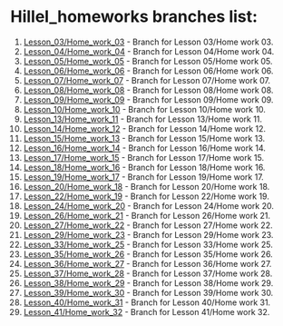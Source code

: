 # Hillel_homeworks branches list:

1. [Lesson_03/Home_work_03](https://github.com/ViktorBibikB/Hillel_homeworks/tree/lesson_03_homework_03) - Branch for Lesson 03/Home work 03.
2. [Lesson_04/Home_work_04](https://github.com/ViktorBibikB/Hillel_homeworks/tree/lesson04_homework04) - Branch for Lesson 04/Home work 04.
3. [Lesson_05/Home_work_05](https://github.com/ViktorBibikB/Hillel_homeworks/tree/lesson_05_homework_05) - Branch for Lesson 05/Home work 05.
4. [Lesson_06/Home_work_06](https://github.com/ViktorBibikB/Hillel_homeworks/tree/lesson_06_homework_06) - Branch for Lesson 06/Home work 06.
5. [Lesson_07/Home_work_07](https://github.com/ViktorBibikB/Hillel_homeworks/tree/lesson_07_home_work_07) - Branch for Lesson 07/Home work 07.
6. [Lesson_08/Home_work_08](https://github.com/ViktorBibikB/Hillel_homeworks/tree/lesson_08_homework_08) - Branch for Lesson 08/Home work 08.
7. [Lesson_09/Home_work_09](https://github.com/ViktorBibikB/Hillel_homeworks/tree/lesson_09_homework_09) - Branch for Lesson 09/Home work 09.
8. [Lesson_10/Home_work_10](https://github.com/ViktorBibikB/Hillel_homeworks/tree/lesson_10_homework_10) - Branch for Lesson 10/Home work 10.
9. [Lesson_13/Home_work_11](https://github.com/ViktorBibikB/Hillel_homeworks/tree/lesson_13_homework_11) - Branch for Lesson 13/Home work 11.
10. [Lesson_14/Home_work_12](https://github.com/ViktorBibikB/Hillel_homeworks/tree/lesson_12_homework_12) - Branch for Lesson 14/Home work 12.
11. [Lesson_15/Home_work_13](https://github.com/ViktorBibikB/Hillel_homeworks/tree/lesson15_homework_13) - Branch for Lesson 15/Home work 13.
12. [Lesson_16/Home_work_14](https://github.com/ViktorBibikB/Hillel_homeworks/tree/lesson_16_homework_14) - Branch for Lesson 16/Home work 14.
13. [Lesson_17/Home_work_15](https://github.com/ViktorBibikB/Hillel_homeworks/tree/lesson_17_homework_15) - Branch for Lesson 17/Home work 15.
14. [Lesson_18/Home_work_16](https://github.com/ViktorBibikB/Hillel_homeworks/tree/lesson_18_homework_16) - Branch for Lesson 18/Home work 16.
15. [Lesson_19/Home_work_17](https://github.com/ViktorBibikB/Hillel_homeworks/tree/lesson_19_homework_17) - Branch for Lesson 19/Home work 17.
16. [Lesson_20/Home_work_18](https://github.com/ViktorBibikB/Hillel_homeworks/tree/lesson_20_homework_18) - Branch for Lesson 20/Home work 18.
17. [Lesson_22/Home_work_19](https://github.com/ViktorBibikB/Hillel_homeworks/tree/lesson_22_homework_19) - Branch for Lesson 22/Home work 19.
18. [Lesson_24/Home_work_20](https://github.com/ViktorBibikB/Hillel_homeworks/tree/lesson_24_homework_20) - Branch for Lesson 24/Home work 20.
19. [Lesson_26/Home_work_21](https://github.com/ViktorBibikB/Hillel_homeworks/tree/lesson_26_homework_21) - Branch for Lesson 26/Home work 21.
20. [Lesson_27/Home_work_22](https://github.com/ViktorBibikB/Hillel_homeworks/tree/lesson_27_homework_22) - Branch for Lesson 27/Home work 22.
22. [Lesson_29/Home_work_23](https://github.com/ViktorBibikB/Hillel_homeworks/tree/lesson_29_homework_23) - Branch for Lesson 29/Home work 23.
24. [Lesson_33/Home_work_25](https://github.com/ViktorBibikB/Hillel_homeworks/tree/lesson_33_homework_25) - Branch for Lesson 33/Home work 25.
25. [Lesson_35/Home_work_26](https://github.com/ViktorBibikB/Hillel_homeworks/tree/lesson_35_homework_26) - Branch for Lesson 35/Home work 26.
26. [Lesson_36/Home_work_27](https://github.com/ViktorBibikB/Hillel_homeworks/tree/lesson_36_homework_27) - Branch for Lesson 36/Home work 27.
27. [Lesson_37/Home_work_28](https://github.com/ViktorBibikB/Hillel_homeworks/tree/lesson_37_homework_28) - Branch for Lesson 37/Home work 28.
28. [Lesson_38/Home_work_29](https://github.com/ViktorBibikB/Hillel_homeworks/tree/lesson_38_homework_29) - Branch for Lesson 38/Home work 29.
29. [Lesson_39/Home_work_30](https://github.com/ViktorBibikB/Hillel_homeworks/tree/lesson_39_homework_30) - Branch for Lesson 39/Home work 30.
30. [Lesson_40/Home_work_31](https://github.com/ViktorBibikB/Hillel_homeworks/tree/lesson_40_homework_31) - Branch for Lesson 40/Home work 31.
31. [Lesson_41/Home_work_32](https://github.com/ViktorBibikB/Hillel_homeworks/tree/lesson_41_homework_32) - Branch for Lesson 41/Home work 32.

